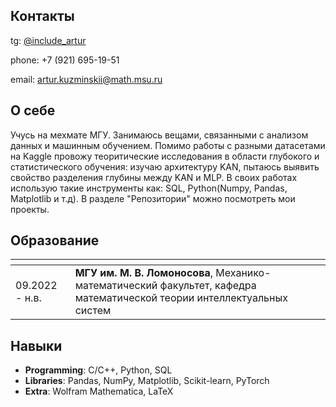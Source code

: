 ## Контакты
tg: [@include_artur](<https://t.me/include_artur>)

phone: +7 (921) 695-19-51

email: artur.kuzminskii@math.msu.ru

## О себе
Учусь на мехмате МГУ. Занимаюсь вещами, связанными с анализом данных и машинным обучением. Помимо работы с разными датасетами на Kaggle провожу теоритические исследования в области глубокого и статистического обучения: изучаю архитектуру KAN, пытаюсь выявить свойство разделения глубины между KAN и MLP. В своих работах использую такие инструменты как: SQL, Python(Numpy, Pandas, Matplotlib и т.д). В разделе "Репозитории" можно посмотреть мои проекты.

## Образование
| <!-- -->          | <!-- -->           |
| ----------------- | ------------------ |
| 09.2022 - н.в.    | **МГУ им. М. В. Ломоносова**, Механико-математический факультет, кафедра математической теории интеллектуальных систем |


## Навыки
- **Programming**: C/C++, Python, SQL
- **Libraries**: Pandas, NumPy, Matplotlib, Scikit-learn, PyTorch
- **Extra**: Wolfram Mathematica, LaTeX
